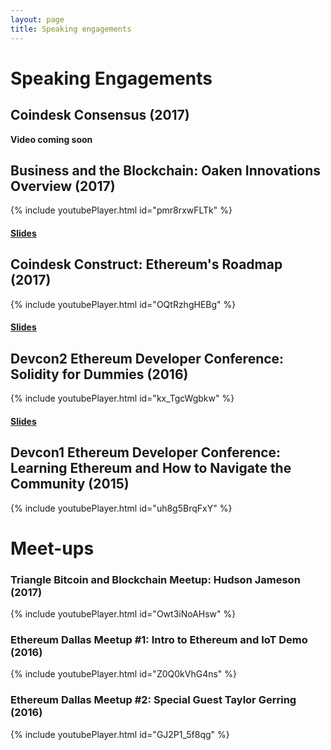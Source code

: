 ```yaml
---
layout: page
title: Speaking engagements
---
```


# Speaking Engagements

## Coindesk Consensus (2017)
**Video coming soon**

## Business and the Blockchain: Oaken Innovations Overview (2017)
{% include youtubePlayer.html id="pmr8rxwFLTk" %}
#### [Slides](http://hudsonjameson.com/presentations/rice-conf-2017.pdf)

## Coindesk Construct: Ethereum's Roadmap (2017)
{% include youtubePlayer.html id="OQtRzhgHEBg" %}
#### [Slides](http://hudsonjameson.com/presentations/hudson-eth-construct2017.pdf)

## Devcon2 Ethereum Developer Conference: Solidity for Dummies (2016)
{% include youtubePlayer.html id="kx_TgcWgbkw" %}
#### [Slides](https://ethereumfoundation.org/devcon2/wp-content/uploads/2016/10/Solidity-for-Dummies.pdf)

## Devcon1 Ethereum Developer Conference: Learning Ethereum and How to Navigate the Community (2015)
{% include youtubePlayer.html id="uh8g5BrqFxY" %}

# Meet-ups

### Triangle Bitcoin and Blockchain Meetup: Hudson Jameson (2017)
{% include youtubePlayer.html id="Owt3iNoAHsw" %}

### Ethereum Dallas Meetup #1: Intro to Ethereum and IoT Demo (2016)
{% include youtubePlayer.html id="Z0Q0kVhG4ns" %}

### Ethereum Dallas Meetup #2: Special Guest Taylor Gerring (2016)
{% include youtubePlayer.html id="GJ2P1_5f8qg" %}
